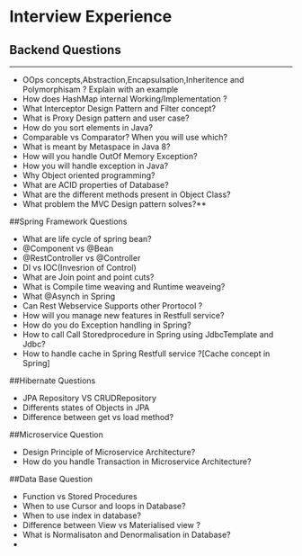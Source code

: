 # Interview Experience
## Backend Questions
-----------------------
- OOps concepts,Abstraction,Encapsulsation,Inheritence and Polymorphisam ? Explain with an example
- How does HashMap internal Working/Implementation ?
- What Interceptor Design Pattern and Filter concept?
- What is Proxy Design pattern and user case?
- How do you sort elements in Java?
- Comparable vs Comparator? When you will use which?
- What is meant by Metaspace in Java 8?
- How will you handle OutOf Memory Exception?
- How you will handle exception in Java?
- Why Object oriented programming?
- What are ACID properties of Database?
- What are the different methods present in Object Class?
- What problem the MVC Design pattern solves?**






##Spring Framework Questions
- What are life cycle of spring bean?
- @Component vs @Bean
- @RestController vs @Controller
- DI vs IOC(Invesrion of Control)
- What are Join point and point cuts?
- What is Compile time weaving and Runtime weaveing?
- What @Asynch in Spring
- Can Rest Webservice Supports other Prortocol ?
- How will you manage new features in Restfull service?
- How do you do Exception handling in Spring?
- How to call Call Storedprocedure in Spring using JdbcTemplate and Jdbc?
- How to handle cache in Spring Restfull service ?[Cache concept in Spring]


##Hibernate Questions
- JPA Repository VS CRUDRepository
- Differents states of Objects in JPA
- Difference between get vs load method?



##Microservice Question
- Design Principle of Microservice Architecture?
- How do you handle Transaction in Microservice Architecture?

##Data Base Question
- Function vs Stored Procedures
- When to use Cursor and loops in Database?
- When to use index in database?
- Difference between View vs Materialised view ?
- What is Normalisaton and Denormalisation in Database?
- 



